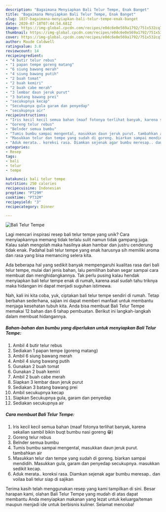 ```yaml
---
description: "Bagaimana Menyiapkan Bali Telur Tempe, Enak Banget"
title: "Bagaimana Menyiapkan Bali Telur Tempe, Enak Banget"
slug: 1837-bagaimana-menyiapkan-bali-telur-tempe-enak-banget
date: 2020-07-18T07:44:54.681Z
image: https://img-global.cpcdn.com/recipes/e0dc6e0e569a1792/751x532cq70/bali-telur-tempe-foto-resep-utama.jpg
thumbnail: https://img-global.cpcdn.com/recipes/e0dc6e0e569a1792/751x532cq70/bali-telur-tempe-foto-resep-utama.jpg
cover: https://img-global.cpcdn.com/recipes/e0dc6e0e569a1792/751x532cq70/bali-telur-tempe-foto-resep-utama.jpg
author: Maude Caldwell
ratingvalue: 3.8
reviewcount: 14
recipeingredient:
- "4 butir telur rebus"
- "1 papan tempe goreng matang"
- "6 siung bawang merah"
- "4 siung bawang putih"
- "2 buah tomat"
- "2 buah kemiri"
- "2 buah cabe merah"
- "3 lembar daun jeruk purut"
- "3 batang bawang prei"
- "secukupnya kecap"
- "Secukupnya gula garam dan penyedap"
- "secukupnya air"
recipeinstructions:
- "Iris kecil kecil semua bahan (maaf fotonya terlihat banyak, karena sekalian sambil bikin buqt bumbu nasi goreng 😁)"
- "Goreng telur rebus"
- "Belnder semua bumbu"
- "Tumis bumbu sampai mengental, masukkan daun jeruk purut. tambahkan air"
- "Masukkan telur dan tempe yang sudah di goreng. biarkan sampai mendidih. Masukkan gula, garam dan penyedap secukupnya. masukkan sedikit kecap."
- "Aduk merata.. koreksi rasa. Diamkan sejenak agar bumbu meresap.. dan voilaa bali telur siap di sajikan"
categories:
- Resep
tags:
- bali
- telur
- tempe

katakunci: bali telur tempe 
nutrition: 250 calories
recipecuisine: Indonesian
preptime: "PT29M"
cooktime: "PT32M"
recipeyield: "3"
recipecategory: Dinner

---
```



![Bali Telur Tempe](https://img-global.cpcdn.com/recipes/e0dc6e0e569a1792/751x532cq70/bali-telur-tempe-foto-resep-utama.jpg)

Lagi mencari inspirasi resep bali telur tempe yang unik? Cara menyiapkannya memang tidak terlalu sulit namun tidak gampang juga. Kalau salah mengolah maka hasilnya akan hambar dan justru cenderung tidak enak. Padahal bali telur tempe yang enak harusnya sih memiliki aroma dan rasa yang bisa memancing selera kita.



Ada beberapa hal yang sedikit banyak mempengaruhi kualitas rasa dari bali telur tempe, mulai dari jenis bahan, lalu pemilihan bahan segar sampai cara membuat dan menghidangkannya. Tak perlu pusing kalau hendak menyiapkan bali telur tempe enak di rumah, karena asal sudah tahu triknya maka hidangan ini dapat menjadi suguhan istimewa.


Nah, kali ini kita coba, yuk, ciptakan bali telur tempe sendiri di rumah. Tetap berbahan sederhana, sajian ini dapat memberi manfaat untuk membantu menjaga kesehatan tubuh kita. Anda bisa membuat Bali Telur Tempe memakai 12 bahan dan 6 tahap pembuatan. Berikut ini langkah-langkah dalam membuat hidangannya.

<!--inarticleads1-->

##### Bahan-bahan dan bumbu yang diperlukan untuk menyiapkan Bali Telur Tempe:

1. Ambil 4 butir telur rebus
1. Sediakan 1 papan tempe (goreng matang)
1. Ambil 6 siung bawang merah
1. Ambil 4 siung bawang putih
1. Gunakan 2 buah tomat
1. Gunakan 2 buah kemiri
1. Ambil 2 buah cabe merah
1. Siapkan 3 lembar daun jeruk purut
1. Sediakan 3 batang bawang prei
1. Ambil secukupnya kecap
1. Siapkan Secukupnya gula, garam dan penyedap
1. Sediakan secukupnya air




<!--inarticleads2-->

##### Cara membuat Bali Telur Tempe:

1. Iris kecil kecil semua bahan (maaf fotonya terlihat banyak, karena sekalian sambil bikin buqt bumbu nasi goreng 😁)
1. Goreng telur rebus
1. Belnder semua bumbu
1. Tumis bumbu sampai mengental, masukkan daun jeruk purut. tambahkan air
1. Masukkan telur dan tempe yang sudah di goreng. biarkan sampai mendidih. Masukkan gula, garam dan penyedap secukupnya. masukkan sedikit kecap.
1. Aduk merata.. koreksi rasa. Diamkan sejenak agar bumbu meresap.. dan voilaa bali telur siap di sajikan




Terima kasih telah menggunakan resep yang kami tampilkan di sini. Besar harapan kami, olahan Bali Telur Tempe yang mudah di atas dapat membantu Anda menyiapkan makanan yang lezat untuk keluarga/teman maupun menjadi ide untuk berbisnis kuliner. Selamat mencoba!
